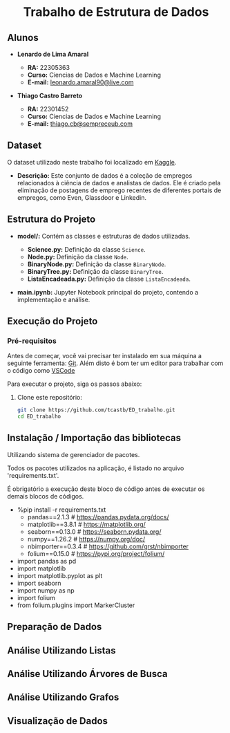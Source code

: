 <h1 align="center">Trabalho de Estrutura de Dados</h1>

## Alunos
- **Lenardo de Lima Amaral**
  - **RA:** 22305363
  - **Curso:** Ciencias de Dados e Machine Learning
  - **E-mail:** leonardo.amaral90@live.com

- **Thiago Castro Barreto**
  - **RA:** 22301452
  - **Curso:** Ciencias de Dados e Machine Learning
  - **E-mail:** thiago.cb@sempreceub.com

## Dataset
O dataset utilizado neste trabalho foi localizado em [Kaggle](https://www.kaggle.com/datasets/shushant/data-science-job-dataset/).
- **Descrição:** Este conjunto de dados é a coleção de empregos relacionados à ciência de dados e analistas de dados. Ele é criado pela eliminação de postagens de emprego recentes de diferentes portais de empregos, como Even, Glassdoor e Linkedin.

## Estrutura do Projeto
- **model/:** Contém as classes e estruturas de dados utilizadas.
  - **Science.py:** Definição da classe `Science`.
  - **Node.py:** Definição da classe `Node`.
  - **BinaryNode.py:** Definição da classe `BinaryNode`.
  - **BinaryTree.py:** Definição da classe `BinaryTree`.
  - **ListaEncadeada.py:** Definição da classe `ListaEncadeada`.

- **main.ipynb:** Jupyter Notebook principal do projeto, contendo a implementação e análise.

## Execução do Projeto

### Pré-requisitos
Antes de começar, você vai precisar ter instalado em sua máquina a seguinte ferramenta:
[Git](https://git-scm.com). Além disto é bom ter um editor para trabalhar com o código como [VSCode](https://code.visualstudio.com/)

Para executar o projeto, siga os passos abaixo:

1. Clone este repositório:
   ```bash
   git clone https://github.com/tcastb/ED_trabalho.git
   cd ED_trabalho
   ```

## Instalação / Importação das bibliotecas
Utilizando sistema de gerenciador de pacotes.

Todos os pacotes utilizados na aplicação, é listado no arquivo 'requirements.txt'. 

É obrigatório a execução deste bloco de código antes de executar os demais blocos de códigos.
- %pip install -r requirements.txt
  - pandas==2.1.3 # https://pandas.pydata.org/docs/
  - matplotlib==3.8.1 # https://matplotlib.org/
  - seaborn==0.13.0 # https://seaborn.pydata.org/
  - numpy==1.26.2 # https://numpy.org/doc/
  - nbimporter==0.3.4 # https://github.com/grst/nbimporter
  - folium==0.15.0 # https://pypi.org/project/folium/
- import pandas as pd
- import matplotlib
- import matplotlib.pyplot as plt
- import seaborn
- import numpy as np
- import folium
- from folium.plugins import MarkerCluster
## Preparação de Dados

## Análise Utilizando Listas

## Análise Utilizando Árvores de Busca

## Análise Utilizando Grafos

## Visualização de Dados

